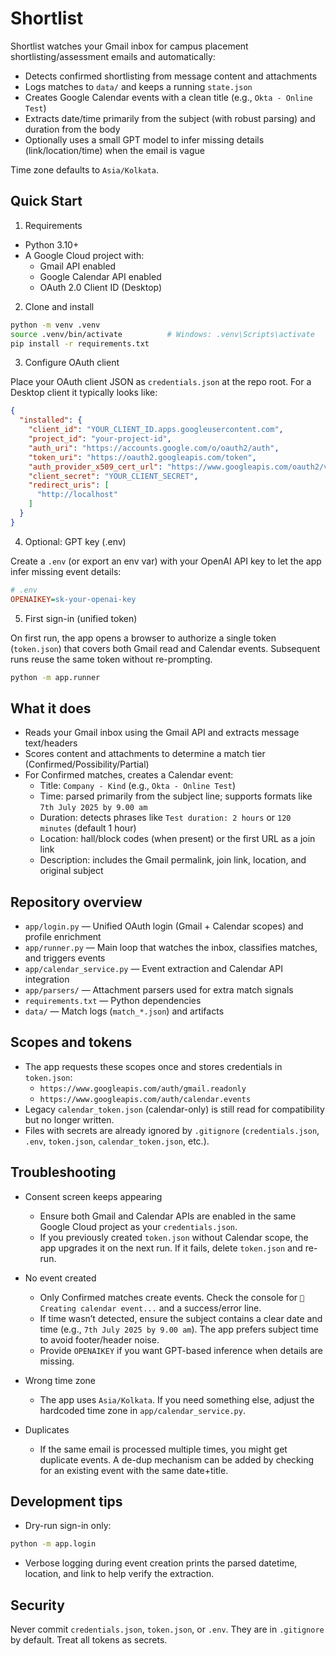 # Shortlist

Shortlist watches your Gmail inbox for campus placement shortlisting/assessment emails and automatically:

- Detects confirmed shortlisting from message content and attachments
- Logs matches to `data/` and keeps a running `state.json`
- Creates Google Calendar events with a clean title (e.g., `Okta - Online Test`)
- Extracts date/time primarily from the subject (with robust parsing) and duration from the body
- Optionally uses a small GPT model to infer missing details (link/location/time) when the email is vague

Time zone defaults to `Asia/Kolkata`.


## Quick Start

1) Requirements

- Python 3.10+
- A Google Cloud project with:
  - Gmail API enabled
  - Google Calendar API enabled
  - OAuth 2.0 Client ID (Desktop)

2) Clone and install

```bash
python -m venv .venv
source .venv/bin/activate          # Windows: .venv\Scripts\activate
pip install -r requirements.txt
```

3) Configure OAuth client

Place your OAuth client JSON as `credentials.json` at the repo root. For a Desktop client it typically looks like:

```json
{
  "installed": {
    "client_id": "YOUR_CLIENT_ID.apps.googleusercontent.com",
    "project_id": "your-project-id",
    "auth_uri": "https://accounts.google.com/o/oauth2/auth",
    "token_uri": "https://oauth2.googleapis.com/token",
    "auth_provider_x509_cert_url": "https://www.googleapis.com/oauth2/v1/certs",
    "client_secret": "YOUR_CLIENT_SECRET",
    "redirect_uris": [
      "http://localhost"
    ]
  }
}
```

4) Optional: GPT key (.env)

Create a `.env` (or export an env var) with your OpenAI API key to let the app infer missing event details:

```ini
# .env
OPENAIKEY=sk-your-openai-key
```

5) First sign-in (unified token)

On first run, the app opens a browser to authorize a single token (`token.json`) that covers both Gmail read and Calendar events. Subsequent runs reuse the same token without re-prompting.

```bash
python -m app.runner
```


## What it does

- Reads your Gmail inbox using the Gmail API and extracts message text/headers
- Scores content and attachments to determine a match tier (Confirmed/Possibility/Partial)
- For Confirmed matches, creates a Calendar event:
  - Title: `Company - Kind` (e.g., `Okta - Online Test`)
  - Time: parsed primarily from the subject line; supports formats like `7th July 2025 by 9.00 am`
  - Duration: detects phrases like `Test duration: 2 hours` or `120 minutes` (default 1 hour)
  - Location: hall/block codes (when present) or the first URL as a join link
  - Description: includes the Gmail permalink, join link, location, and original subject


## Repository overview

- `app/login.py` — Unified OAuth login (Gmail + Calendar scopes) and profile enrichment
- `app/runner.py` — Main loop that watches the inbox, classifies matches, and triggers events
- `app/calendar_service.py` — Event extraction and Calendar API integration
- `app/parsers/` — Attachment parsers used for extra match signals
- `requirements.txt` — Python dependencies
- `data/` — Match logs (`match_*.json`) and artifacts


## Scopes and tokens

- The app requests these scopes once and stores credentials in `token.json`:
  - `https://www.googleapis.com/auth/gmail.readonly`
  - `https://www.googleapis.com/auth/calendar.events`
- Legacy `calendar_token.json` (calendar-only) is still read for compatibility but no longer written.
- Files with secrets are already ignored by `.gitignore` (`credentials.json`, `.env`, `token.json`, `calendar_token.json`, etc.).


## Troubleshooting

- Consent screen keeps appearing
  - Ensure both Gmail and Calendar APIs are enabled in the same Google Cloud project as your `credentials.json`.
  - If you previously created `token.json` without Calendar scope, the app upgrades it on the next run. If it fails, delete `token.json` and re-run.

- No event created
  - Only Confirmed matches create events. Check the console for `📅 Creating calendar event...` and a success/error line.
  - If time wasn’t detected, ensure the subject contains a clear date and time (e.g., `7th July 2025 by 9.00 am`). The app prefers subject time to avoid footer/header noise.
  - Provide `OPENAIKEY` if you want GPT-based inference when details are missing.

- Wrong time zone
  - The app uses `Asia/Kolkata`. If you need something else, adjust the hardcoded time zone in `app/calendar_service.py`.

- Duplicates
  - If the same email is processed multiple times, you might get duplicate events. A de-dup mechanism can be added by checking for an existing event with the same date+title.


## Development tips

- Dry-run sign-in only:

```bash
python -m app.login
```

- Verbose logging during event creation prints the parsed datetime, location, and link to help verify the extraction.


## Security

Never commit `credentials.json`, `token.json`, or `.env`. They are in `.gitignore` by default. Treat all tokens as secrets.

